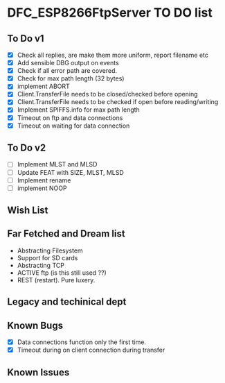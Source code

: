# DFC_ESP8266FtpServer TO DO list


To Do v1
------
- [X] Check all replies, are make them more uniform, report filename etc
- [X] Add sensible DBG output on events
- [X] Check if all error path are covered.
- [X] Check for max path length (32 bytes)
- [X] implement ABORT
- [X] Client.TransferFile needs to be closed/checked before opening
- [X] Client.TransferFile needs to be checked if open before reading/writing
- [X] Implement SPIFFS.info for max path length
- [X] Timeout on ftp and data connections
- [X] Timeout on waiting for data connection

To Do v2
------
- [ ] Implement MLST and MLSD
- [ ] Update FEAT with SIZE, MLST, MLSD
- [ ] Implement rename
- [ ] implement NOOP

Wish List
------

Far Fetched and Dream list
------
- Abstracting Filesystem
- Support for SD cards
- Abstracting TCP
- ACTIVE ftp (is this still used ??)
- REST (restart). Pure luxery.

Legacy and techinical dept
------

Known Bugs
------
- [X] Data connections function only the first time.
- [X] Timeout during on client connection during transfer

Known Issues
------
